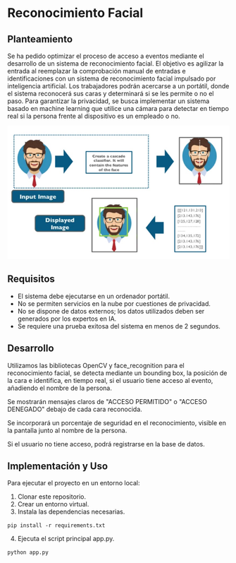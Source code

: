 # Reconocimiento Facial

## Planteamiento

Se ha pedido optimizar el proceso de acceso a eventos mediante el desarrollo de un sistema de reconocimiento facial. El objetivo es agilizar la entrada al reemplazar la comprobación manual de entradas e identificaciones con un sistema de reconocimiento facial impulsado por inteligencia artificial. Los trabajadores podrán acercarse a un portátil, donde el sistema reconocerá sus caras y determinará si se les permite o no el paso. Para garantizar la privacidad, se busca implementar un sistema basado en machine learning que utilice una cámara para detectar en tiempo real si la persona frente al dispositivo es un empleado o no.

![face_recognition](img/hc.jpg)

## Requisitos

- El sistema debe ejecutarse en un ordenador portátil.
- No se permiten servicios en la nube por cuestiones de privacidad.
- No se dispone de datos externos; los datos utilizados deben ser generados por los expertos en IA.
- Se requiere una prueba exitosa del sistema en menos de 2 segundos.

## Desarrollo

Utilizamos las bibliotecas OpenCV y face_recognition para el reconocimiento facial, se detecta mediante un bounding box, la posición de la cara e identifica, en tiempo real, si el usuario tiene acceso al evento, añadiendo el nombre de la persona.

Se mostrarán mensajes claros de "ACCESO PERMITIDO" o "ACCESO DENEGADO" debajo de cada cara reconocida.

Se incorporará un porcentaje de seguridad en el reconocimiento, visible en la pantalla junto al nombre de la persona.

Si el usuario no tiene acceso, podrá registrarse en la base de datos.

## Implementación y Uso

Para ejecutar el proyecto en un entorno local:

1. Clonar este repositorio.
2. Crear un entorno virtual.
3. Instala las dependencias necesarias.
```
pip install -r requirements.txt
```
4. Ejecuta el script principal app.py.
```
python app.py
```
